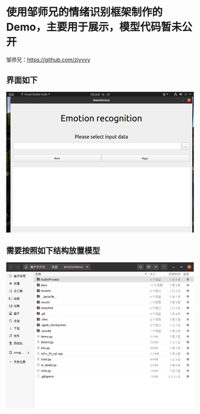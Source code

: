 <!--
 * @Descripttion: your project
 * @version: 1.0
 * @Author: SongJ
 * @Date: 2021-07-26 16:16:11
 * @LastEditors: SongJ
 * @LastEditTime: 2021-07-26 16:20:22
-->
# 使用邹师兄的情绪识别框架制作的Demo，主要用于展示，模型代码暂未公开
邹师兄：https://github.com/zjyyyy
## 界面如下
![picture1](https://github.com/SongJgit/Emotion-Recognize-Demo/blob/main/picture/UI%20screen.png)
## 需要按照如下结构放置模型
![picture2](https://github.com/SongJgit/Emotion-Recognize-Demo/blob/main/picture/file%20screen.png)
